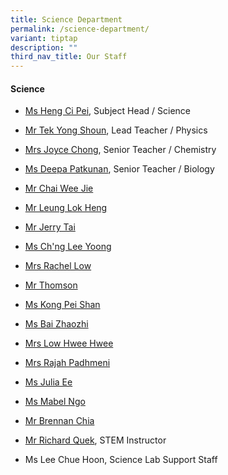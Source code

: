 ```yaml
---
title: Science Department
permalink: /science-department/
variant: tiptap
description: ""
third_nav_title: Our Staff
---
```

<h4><strong>Science</strong></h4>
<ul data-tight="true" class="tight">
<li>
<p><a href="mailto:heng_ci_pei@moe.edu.sg" rel="noopener nofollow" target="_blank">Ms Heng Ci Pei</a>,
Subject Head / Science</p>
</li>
<li>
<p><a href="mailto:tek_yong_shoun@moe.edu.sg" rel="noopener nofollow" target="_blank">Mr Tek Yong Shoun</a>,
Lead Teacher / Physics</p>
</li>
<li>
<p><a href="mailto:chan_wai_ling_joyce@moe.edu.sg" rel="noopener nofollow" target="_blank">Mrs Joyce Chong</a>,
Senior Teacher / Chemistry</p>
</li>
<li>
<p><a href="mailto:deepa_patkunan@moe.edu.sg" rel="noopener nofollow" target="_blank">Ms Deepa Patkunan</a>,
Senior Teacher / Biology</p>
</li>
<li>
<p><a href="mailto:chai_wee_jie@moe.edu.sg" rel="noopener nofollow" target="_blank">Mr Chai Wee Jie</a>
</p>
</li>
<li>
<p><a href="mailto:leung_lok_heng@moe.edu.sg" rel="noopener nofollow" target="_blank">Mr Leung Lok Heng</a>
</p>
</li>
<li>
<p><a href="mailto:tai_fook_lim_jerry@moe.edu.sg" rel="noopener nofollow" target="_blank">Mr Jerry Tai</a>
</p>
</li>
<li>
<p><a href="mailto:chng_lee_yoong@moe.edu.sg" rel="noopener nofollow" target="_blank">Ms Ch'ng Lee Yoong</a>
</p>
</li>
<li>
<p><a href="mailto:kam_kai_lin_rachel@moe.edu.sg" rel="noopener nofollow" target="_blank">Mrs Rachel Low</a>
</p>
</li>
<li>
<p><a href="mailto:thomson@moe.edu.sg" rel="noopener nofollow" target="_blank">Mr Thomson</a>
</p>
</li>
<li>
<p><a href="mailto:kong_pei_shan@moe.edu.sg" rel="noopener nofollow" target="_blank">Ms Kong Pei Shan</a>
</p>
</li>
<li>
<p><a href="mailto:bai_zhaozhi@moe.edu.sg" rel="noopener nofollow" target="_blank">Ms Bai Zhaozhi</a>
</p>
</li>
<li>
<p><a href="mailto:oh_hwee_hwee@moe.edu.sg" rel="noopener nofollow" target="_blank">Mrs Low Hwee Hwee</a>
</p>
</li>
<li>
<p><a href="mailto:padhmeni_sethembram@moe.edu.sg" rel="noopener nofollow" target="_blank">Mrs Rajah Padhmeni</a>
</p>
</li>
<li>
<p><a href="mailto:ee_joo_lian_julia@moe.edu.sg" rel="noopener nofollow" target="_blank">Ms Julia Ee</a>
</p>
</li>
<li>
<p><a href="mailto:ngo_mei_zhi_mabel@moe.edu.sg" rel="noopener nofollow" target="_blank">Ms Mabel Ngo</a>
</p>
</li>
<li>
<p><a href="mailto:brennan_chia_li_zhi@moe.edu.sg" rel="noopener nofollow" target="_blank">Mr Brennan Chia</a>
</p>
</li>
<li>
<p><a href="mailto:quek_lip_chuan@moe.edu.sg" rel="noopener nofollow" target="_blank">Mr Richard Quek</a>,
STEM Instructor</p>
</li>
<li>
<p>Ms Lee Chue Hoon, Science Lab Support Staff</p>
</li>
</ul>
<p></p>
